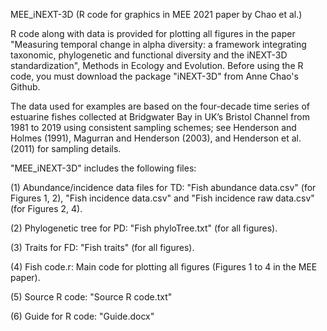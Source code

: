 MEE_iNEXT-3D (R code for graphics in MEE 2021 paper by Chao et al.)

R code along with data is provided for plotting all figures in the paper "Measuring temporal change in alpha diversity: a framework integrating taxonomic, phylogenetic and functional diversity and the iNEXT-3D standardization", Methods in Ecology and Evolution. Before using the R code, you must download the package "iNEXT-3D" from Anne Chao's Github. 

The data used for examples are based on the four-decade time series of estuarine fishes collected at Bridgwater Bay in UK’s Bristol Channel from 1981 to 2019 using consistent sampling schemes; see Henderson and Holmes (1991), Magurran and Henderson (2003), and Henderson et al. (2011) for sampling details.  

"MEE_iNEXT-3D" includes the following files:

(1) Abundance/incidence data files for TD: "Fish abundance data.csv" (for Figures 1, 2), "Fish incidence data.csv" and "Fish incidence raw data.csv"(for Figures 2, 4).

(2) Phylogenetic tree for PD: "Fish phyloTree.txt" (for all figures).

(3) Traits for FD: "Fish traits" (for all figures).

(4) Fish code.r: Main code for plotting all figures (Figures 1 to 4 in the MEE paper).

(5) Source R code: "Source R code.txt"

(6) Guide for R code: "Guide.docx"
